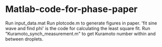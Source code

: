 # Matlab-code-for-phase-paper
Run input_data.mat
Run plotcode.m to generate figures in paper.
'fit sine wave and find phi' is the code for calculating the least square fit.
Run "Kuramoto_synch_measurement.m" to get Kuramoto number within and between droplets.
